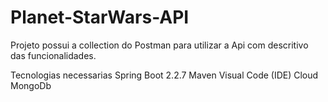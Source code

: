 # Planet-StarWars-API

Projeto possui a collection do Postman para utilizar a Api com descritivo das funcionalidades.

Tecnologias necessarias
    Spring Boot 2.2.7
    Maven 
    Visual Code (IDE)
    Cloud MongoDb
